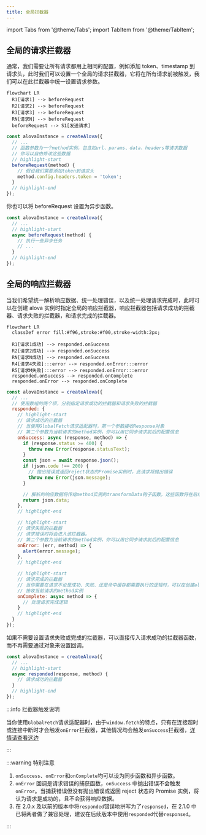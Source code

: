 ```yaml
---
title: 全局拦截器
---
```


import Tabs from '@theme/Tabs';
import TabItem from '@theme/TabItem';

## 全局的请求拦截器

通常，我们需要让所有请求都用上相同的配置，例如添加 token、timestamp 到请求头，此时我们可以设置一个全局的请求拦截器，它将在所有请求前被触发，我们可以在此拦截器中统一设置请求参数。

```mermaid
flowchart LR
  R1[请求1] --> beforeRequest
  R2[请求2] --> beforeRequest
  R3[请求3] --> beforeRequest
  RN[请求N] --> beforeRequest
  beforeRequest --> S1[发送请求]
```

```javascript
const alovaInstance = createAlova({
  // ...
  // 函数参数为一个method实例，包含如url、params、data、headers等请求数据
  // 你可以自由修改这些数据
  // highlight-start
  beforeRequest(method) {
    // 假设我们需要添加token到请求头
    method.config.headers.token = 'token';
  }
  // highlight-end
});
```

你也可以将 beforeRequest 设置为异步函数。

```javascript
const alovaInstance = createAlova({
  // ...
  // highlight-start
  async beforeRequest(method) {
    // 执行一些异步任务
    // ...
  }
  // highlight-end
});
```

## 全局的响应拦截器

当我们希望统一解析响应数据、统一处理错误，以及统一处理请求完成时，此时可以在创建 alova 实例时指定全局的响应拦截器，响应拦截器包括请求成功的拦截器、请求失败的拦截器，和请求完成的拦截器。

```mermaid
flowchart LR
  classDef error fill:#f96,stroke:#f00,stroke-width:2px;

  R1[请求1成功] --> responded.onSuccess
  R2[请求2成功] --> responded.onSuccess
  RN[请求N成功] --> responded.onSuccess
  R4[请求4失败]:::error --> responded.onError:::error
  R5[请求M失败]:::error --> responded.onError:::error
  responded.onSuccess --> responded.onComplete
  responded.onError --> responded.onComplete
```

```javascript
const alovaInstance = createAlova({
  // ...
  // 使用数组的两个项，分别指定请求成功的拦截器和请求失败的拦截器
  responded: {
    // highlight-start
    // 请求成功的拦截器
    // 当使用GlobalFetch请求适配器时，第一个参数接收Response对象
    // 第二个参数为当前请求的method实例，你可以用它同步请求前后的配置信息
    onSuccess: async (response, method) => {
      if (response.status >= 400) {
        throw new Error(response.statusText);
      }
      const json = await response.json();
      if (json.code !== 200) {
        // 抛出错误或返回reject状态的Promise实例时，此请求将抛出错误
        throw new Error(json.message);
      }

      // 解析的响应数据将传给method实例的transformData钩子函数，这些函数将在后续讲解
      return json.data;
    },
    // highlight-end

    // highlight-start
    // 请求失败的拦截器
    // 请求错误时将会进入该拦截器。
    // 第二个参数为当前请求的method实例，你可以用它同步请求前后的配置信息
    onError: (err, method) => {
      alert(error.message);
    },
    // highlight-end

    // highlight-start
    // 请求完成的拦截器
    // 当你需要在请求不论是成功、失败、还是命中缓存都需要执行的逻辑时，可以在创建alova实例时指定全局的`onComplete`拦截器，例如关闭请求 loading 状态。
    // 接收当前请求的method实例
    onComplete: async method => {
      // 处理请求完成逻辑
    }
    // highlight-end
  }
});
```

如果不需要设置请求失败或完成的拦截器，可以直接传入请求成功的拦截器函数，而不再需要通过对象来设置回调。

```javascript
const alovaInstance = createAlova({
  // ...
  // highlight-start
  async responded(response, method) {
    // 请求成功的拦截器
  }
  // highlight-end
});
```

:::info 拦截器触发说明

当你使用`GlobalFetch`请求适配器时，由于`window.fetch`的特点，只有在连接超时或连接中断时才会触发`onError`拦截器，其他情况均会触发`onSuccess`拦截器，[详情请查看这边](https://developer.mozilla.org/docs/Web/API/fetch)

:::

:::warning 特别注意

1. `onSuccess`、`onError`和`onComplete`均可以设为同步函数和异步函数。
2. `onError` 回调是请求错误的捕获函数，`onSuccess` 中抛出错误不会触发 `onError`。当捕获错误但没有抛出错误或返回 reject 状态的 Promise 实例，将认为请求是成功的，且不会获得响应数据。
3. 在 2.0.x 及以前的版本中将`responded`错误地拼写为了`responsed`，在 2.1.0 中已将两者做了兼容处理，建议在后续版本中使用`responded`代替`responsed`。

:::
